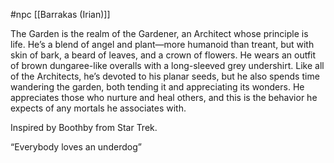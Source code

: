 #npc [[Barrakas (Irian)]]

The Garden is the realm of the Gardener, an Architect whose principle is life. He’s a blend of angel and plant—more humanoid than treant, but with skin of bark, a beard of leaves, and a crown of flowers. He wears an outfit of brown dungaree-like overalls with a long-sleeved grey undershirt. Like all of the Architects, he’s devoted to his planar seeds, but he also spends time wandering the garden, both tending it and appreciating its wonders. He appreciates those who nurture and heal others, and this is the behavior he expects of any mortals he associates with.

Inspired by Boothby from Star Trek.

“Everybody loves an underdog”